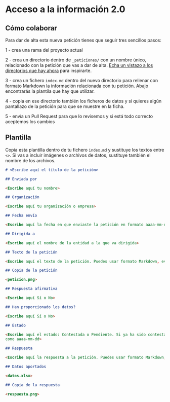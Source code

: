 # Acceso a la información 2.0

## Cómo colaborar

Para dar de alta esta nueva petición tienes que seguir tres sencillos pasos:

1 - crea una rama del proyecto actual

2 - crea un directorio dentro de `_peticiones/` con un nombre único, relacionado con la petición que vas a dar de alta. [Echa un vistazo a los directorios que hay ahora](https://github.com/ferblape/acceso-informacion-v2/tree/master/_peticiones) para inspirarte.

3 - crea un fichero `index.md` dentro del nuevo directorio para rellenar con formato Markdown la información relacionada con tu petición. Abajo encontrarás la plantila que hay que utilizar.

4 - copia en ese directorio también los ficheros de datos y si quieres algún pantallazo de la petición para que se muestre en la ficha.

5 - envía un Pull Request para que lo revisemos y si está todo correcto aceptemos los cambios

## Plantilla

Copia esta plantilla dentro de tu fichero `index.md` y sustituye los textos entre `<>`. Si vas a incluir imágenes o archivos de datos, sustituye también el nombre de los archivos.

```markdown
# <Escribe aquí el título de la petición>

## Enviada por

<Escribe aquí tu nombre>

## Organización

<Escribe aquí tu organización o empresa>

## Fecha envío

<Escribe aquí la fecha en que enviaste la petición en formato aaaa-mm-dd>

## Dirigida a

<Escribe aquí el nombre de la entidad a la que va dirigida>

## Texto de la petición

<Escribe aquí el texto de la petición. Puedes usar formato Markdown, evitando los h1 y h2>

## Copia de la petición

<peticion.png>

## Respuesta afirmativa

<Escribe aquí Sí o No>

## Han proporcionado los datos?

<Escribe aquí Sí o No>

## Estado

<Escribe aquí el estado: Contestada o Pendiente. Si ya ha sido contestada pon Contestada y la fecha
como aaaa-mm-dd>

## Respuesta

<Escribe aquí la respuesta a la petición. Puedes usar formato Markdown, evitando los h1 y h2>

## Datos aportados

<datos.xlsx>

## Copia de la respuesta

<respuesta.png>
```
